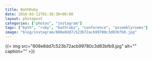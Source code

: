 ```yaml
---
title: BathRuby
date: 2016-03-11T01:36:38+00:00
layout: photopost
categories: ["photos", "instagram"]
tags: ["bath", "ruby", "bathruby", "conference", "assemblyrooms"]
image: "blog/instagram/808e8dd7c523b72acb99780c3d83bfb9.jpg"
---
```


{{< img src="808e8dd7c523b72acb99780c3d83bfb9.jpg" alt="" caption="" >}}



